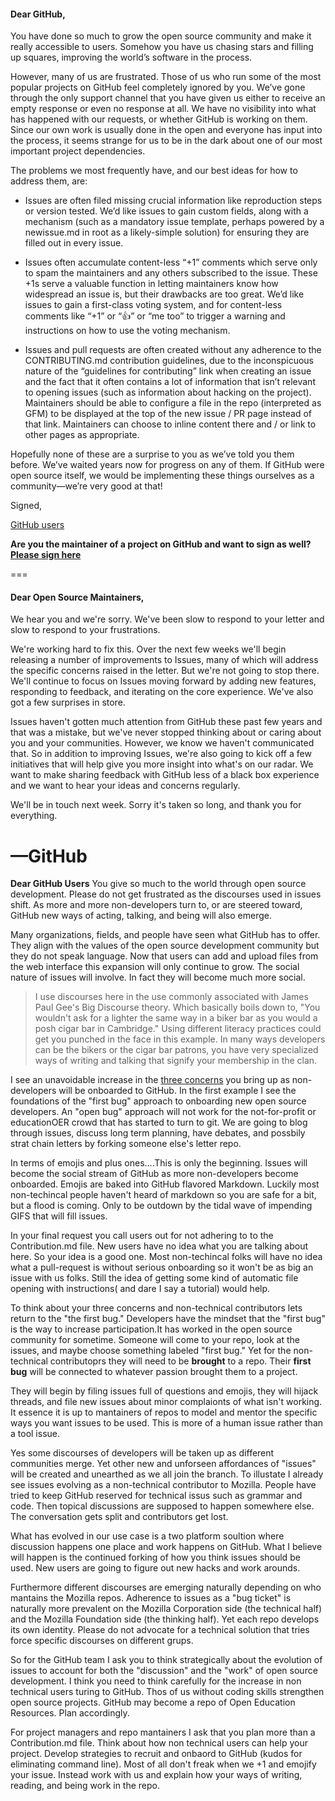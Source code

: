 #### Dear GitHub,

You have done so much to grow the open source community and make it really
accessible to users. Somehow you have us chasing stars and filling up squares,
improving the world’s software in the process.

However, many of us are frustrated. Those of us who run some of the most popular
projects on GitHub feel completely ignored by you. We’ve gone through the only
support channel that you have given us either to receive an empty response or
even no response at all. We have no visibility into what has happened with our
requests, or whether GitHub is working on them. Since our own work is usually
done in the open and everyone has input into the process, it seems strange for
us to be in the dark about one of our most important project dependencies.

The problems we most frequently have, and our best ideas for how to address
them, are:

- Issues are often filed missing crucial information like reproduction steps or
  version tested. We’d like issues to gain custom fields, along with a mechanism
  (such as a mandatory issue template, perhaps powered by a newissue.md in root
  as a likely-simple solution) for ensuring they are filled out in every issue.
- Issues often accumulate content-less “+1” comments which serve only to spam
  the maintainers and any others subscribed to the issue. These +1s serve a
  valuable function in letting maintainers know how widespread an issue is, but
  their drawbacks are too great. We’d like issues to gain a first-class voting
  system, and for content-less comments like “+1” or “:+1:” or “me too” to
  trigger a warning and instructions on how to use the voting mechanism.

- Issues and pull requests are often created without any adherence to the
  CONTRIBUTING.md contribution guidelines, due to the inconspicuous nature of
  the “guidelines for contributing” link when creating an issue and the fact
  that it often contains a lot of information that isn’t relevant to opening
  issues (such as information about hacking on the project). Maintainers should
  be able to configure a file in the repo (interpreted as GFM) to be displayed
  at the top of the new issue / PR page instead of that link. Maintainers can
  choose to inline content there and / or link to other pages as appropriate.

Hopefully none of these are a surprise to you as we’ve told you them before.
We’ve waited years now for progress on any of them. If GitHub were open source
itself, we would be implementing these things ourselves as a community—we’re
very good at that!

Signed,

[GitHub users](https://docs.google.com/spreadsheets/d/1oGsg02jS-PnlIMJ3OlWIOEmhtG-udTwuDz_vsQPBHKs/edit?usp=sharing)

**Are you the maintainer of a project on GitHub and want to sign as well? [Please sign here](http://goo.gl/forms/DtmQnUXNSE)**

===

#### Dear Open Source Maintainers,

We hear you and we're sorry. We've been slow to respond to your letter and slow to respond to your frustrations.

We're working hard to fix this. Over the next few weeks we'll begin releasing a number of improvements to Issues, many of which will address the specific concerns raised in the letter. But we're not going to stop there. We'll continue to focus on Issues moving forward by adding new features, responding to feedback, and iterating on the core experience. We've also got a few surprises in store.

Issues haven't gotten much attention from GitHub these past few years and that was a mistake, but we've never stopped thinking about or caring about you and your communities. However, we know we haven't communicated that. So in addition to improving Issues, we're also going to kick off a few initiatives that will help give you more insight into what's on our radar. We want to make sharing feedback with GitHub less of a black box experience and we want to hear your ideas and concerns regularly.

We'll be in touch next week. Sorry it's taken so long, and thank you for everything.

—GitHub
===
**Dear GitHub Users**
You give so much to the world through open source development. Please do not get frustrated as the discourses used in issues shift. As more and more  non-developers turn to, or are steered toward, GitHub new ways of acting, talking, and being will also emerge.

Many organizations, fields, and people have seen what GitHub has to offer. They  align with the values of the open source development community but they do not speak language. Now that users can add and upload files from the web interface this expansion will only continue to grow. The social nature of issues will involve. In fact they will become much more social. 

> I use discourses here in the use commonly associated with James Paul Gee's Big Discourse theory. Which basically boils down to, "You wouldn't ask for a lighter the same way in a biker bar as you would a posh cigar bar in Cambridge." Using different literacy practices could get you punched in the face in this example. In many ways developers can be the bikers or the cigar bar patrons, you have very specialized ways of writing and talking that signify your membership in the clan.

I see an unavoidable increase in the [three concerns](https://github.com/dear-github/dear-github) you bring up as non-developers will be onboarded to GitHub. In the first example I see the foundations of the "first bug" approach to onboarding new open source developers. An "open bug" approach will not work for the not-for-profit or educationOER crowd that has started to turn to git. We are going to blog through issues, discuss long term planning, have debates, and possbily strat chain letters by forking someone else's letter repo.

In terms of emojis and plus ones....This is only the beginning. Issues will become the social stream of GitHub as more non-developers become onboarded. Emojis are baked into GitHub flavored Markdown. Luckily most non-techincal people haven't heard of markdown so you are safe for a bit, but a flood is coming. Only to be outdown by the tidal wave of impending GIFS that will fill issues.

In your final request you call users out for not adhering to to the Contribution.md file. New users have no idea what you are talking about here. So your idea is a good one. Most non-techincal folks will have no idea what a pull-request is without serious onboarding so it won't be as big an issue with us folks. Still the idea of getting some kind of automatic file opening with instructions( and dare I say a tutorial) would help.

To think about your three concerns and non-technical contributors lets return to the "the first bug." Developers have the mindset that the "first bug" is the way to increase participation.It has worked in the open source community for sometime. Someone will come to your repo, look at the issues, and maybe choose something labeled "first bug." Yet for the non-technical contributoprs they will need to be **brought** to a repo. Their **first bug** will be connected to whatever passion brought them to a project.

They will begin by filing issues full of questions and emojis, they will hijack threads, and file new issues about minor complaionts of what isn't working. It essence it is up to mantainers of repos to model and mentor the specific ways you want issues to be used. This is more of a human issue rather than a tool issue. 

Yes  some discourses of developers will be taken up as different communities merge. Yet other new and unforseen affordances of "issues" will be created and unearthed as we all join the branch.  To illustate I already see issues evolving as a non-technical contributor to Mozilla. People have tried to keep GitHub reserved for technical issus such as grammar and code. Then topical discussions are supposed to happen somewhere else. The conversation gets split and contributors get lost.

What has evolved in our use case is a two platform soultion where discussion happens one place and work happens on GitHub. 
What I believe will happen is the continued forking of how you think issues should be used. New users are going to figure out new hacks and work arounds. 

Furthermore different discourses are emerging naturally depending on who mantains the Mozilla repos. Adherence to issues as a "bug ticket" is naturally more prevalent on the Mozilla Corporation side (the technical half) and the Mozilla Foundation side (the thinking half). Yet each repo develops its own identity. Please do not advocate for a technical solution that tries force specific discourses on different grups.


So for the GitHub team I ask you to think strategically about the evolution of issues to account for both the "discussion" and the "work" of open source development. I think you need to think carefully for the increase in non technical users turing to GitHub. Thos of us without coding skills strengthen open source projects. GitHub may become a repo of Open Education Resources. Plan accordingly.

For project managers and repo mantainers I ask that you plan more than a Contribution.md file. Think about how non technical users can help your project. Develop strategies to recruit and onbaord to GitHub (kudos for eliminating command line). Most of all don't freak when we +1 and emojify your issue. Instead work with us and explain how your ways of writing, reading, and being work in the repo.




